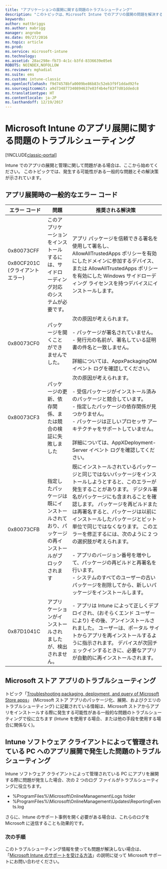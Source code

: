 ```yaml
---
title: "アプリケーションの展開に関する問題のトラブルシューティング"
description: "このトピックは、Microsoft Intune でのアプリの展開の問題を解決するために役立ちます。"
keywords: 
author: mattbriggs
ms.author: mabrigg
manager: angrobe
ms.date: 09/27/2016
ms.topic: article
ms.prod: 
ms.service: microsoft-intune
ms.technology: 
ms.assetid: 28ac298e-fb73-4c1c-b3fd-8336639e05e6
ROBOTS: NOINDEX,NOFOLLOW
ms.reviewer: mghadial
ms.suite: ems
ms.custom: intune-classic
ms.openlocfilehash: f9d74578bfa0009be86b83c52eb3f9f1ddad92fe
ms.sourcegitcommit: a9d734877340894637e03f4b4ef83f7d01ddedc8
ms.translationtype: HT
ms.contentlocale: ja-JP
ms.lasthandoff: 12/19/2017
---
```

# <a name="troubleshoot-app-deployment-problems-in-microsoft-intune"></a>Microsoft Intune のアプリ展開に関する問題のトラブルシューティング

[!INCLUDE[classic-portal](../includes/classic-portal.md)]

Intune でのアプリの展開と管理に関して問題がある場合は、ここから始めてください。 このトピックでは、発生する可能性がある一般的な問題とその解決策が示されています。

## <a name="common-app-deployment-error-codes"></a>アプリ展開時の一般的なエラー コード

|エラー コード|問題|推奨される解決策|
|--------------|--------------------|------------------------|
|0x80073CFF<br /><br />0x80CF201C (クライアント エラー)|このアプリケーションをインストールするには、サイドローディング対応のシステムが必要です。|アプリ パッケージを信頼できる署名を使用して署名し、AllowAllTrustedApps ポリシーを有効にしたドメインに参加するデバイス、または AllowAllTrustedApps ポリシーを有効にした Windows サイドローディング ライセンスを持つデバイスにインストールします。|
|0x80073CF0|パッケージを開くことができませんでした。|次の原因が考えられます。<br /><br />-   パッケージが署名されていません。<br />-   発行元の名前が、署名している証明書の件名と一致しません。<br /><br />詳細については、AppxPackagingOM イベント ログを確認してください。|
|0x80073CF3|パッケージの更新、依存関係、または競合の検証に失敗しました|次の原因が考えられます。<br /><br />-   受信パッケージがインストール済みのパッケージと競合しています。<br />-   指定したパッケージの依存関係が見つかりません。<br />-   パッケージは正しいプロセッサ アーキテクチャをサポートしていません。<br /><br />詳細については、AppXDeployment-Server イベント ログを確認してください。|
|0x80073CFB|指定したパッケージは既にインストールされており、パッケージの再インストールがブロックされます|既にインストールされているパッケージと同じではないパッケージをインストールしようとすると、このエラーが発生することがあります。 デジタル署名がパッケージにも含まれることを確認します。 パッケージを再ビルドまたは再署名すると、パッケージは以前にインストールしたパッケージとビット単位で同じではなくなります。 このエラーを修正するには、次のように 2 つの選択肢が考えられます。<br /><br />-   アプリのバージョン番号を増やして、パッケージの再ビルドと再署名を行います。<br />-   システムのすべてのユーザーの古いパッケージを削除してから、新しいパッケージをインストールします。|
|0x87D1041C|アプリケーションがインストールされましたが、検出されません。|- アプリは Intune によって正しくデプロイされ、(おそらくエンド ユーザーにより) その後、アンインストールされました。 ユーザーは、ポータル サイトからアプリを再インストールするように指示されます。 デバイスが次回チェックインするときに、必要なアプリが自動的に再インストールされます。|

## <a name="troubleshooting-apps-from-the-microsoft-store"></a>Microsoft ストア アプリのトラブルシューティング

トピック「[Troubleshooting packaging, deployment, and query of Microsoft Store apps](https://msdn.microsoft.com/library/windows/desktop/hh973484.aspx)」 (Microsoft ストア アプリのパッケージ化、展開、およびクエリのトラブルシューティング) に記載されている情報は、Microsoft ストアからアプリをインストールする際に発生する可能性がある一般的な問題のトラブルシューティングで役に立ちます (Intune を使用する場合、または他の手段を使用する場合に関係なく)。

## <a name="troubleshooting-app-deployment-to-pcs-managed-by-the-intune-software-client"></a>Intune ソフトウェア クライアントによって管理されている PC へのアプリ展開で発生した問題のトラブルシューティング
Intune ソフトウェア クライアントによって管理されている PC にアプリを展開する際に問題が発生した場合、次の 2 つのログ ファイルがトラブルシューティングに役立ちます。
- %ProgramFiles%\Microsoft\OnlineManagement\Logs folder
- %ProgramFiles%\Microsoft\OnlineManagement\Updates\ReportingEvents.log

さらに、Intune のサポート事例を開く必要がある場合は、これらのログを Microsoft に送信することも効果的です。


### <a name="next-steps"></a>次の手順
このトラブルシューティング情報を使っても問題が解決しない場合は、「[Microsoft Intune のサポートを受ける方法](how-to-get-support-for-microsoft-intune.md)」の説明に従って Microsoft サポートにお問い合わせください。
